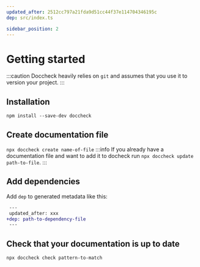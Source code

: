 ```yaml
---
updated_after: 2512cc797a21fda9d51cc44f37e114704346195c
dep: src/index.ts

sidebar_position: 2
---
```


# Getting started
:::caution
Doccheck heavily relies on `git` and assumes that you use it to version your project.
:::

## Installation
`npm install --save-dev doccheck`

## Create documentation file
`npx doccheck create name-of-file`
:::info
If you already have a documentation file and want to add it to docheck run `npx doccheck update path-to-file`.
:::

## Add dependencies
Add `dep` to generated metadata like this:
```diff
 ---
 updated_after: xxx
+dep: path-to-dependency-file
 ---
```
## Check that your documentation is up to date
`npx doccheck check pattern-to-match`